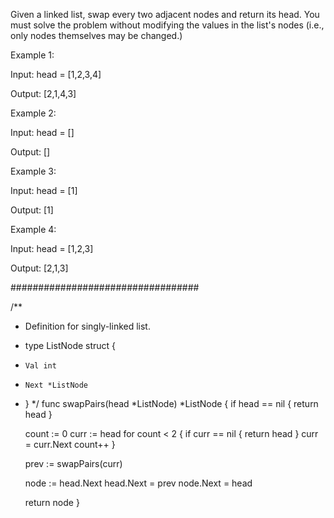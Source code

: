 Given a linked list, swap every two adjacent nodes and return its head. You must solve the problem without modifying the values in the list's nodes (i.e., only nodes themselves may be changed.)
 
Example 1:

Input: head = [1,2,3,4]

Output: [2,1,4,3]

Example 2:

Input: head = []

Output: []

Example 3:

Input: head = [1]

Output: [1]

Example 4:

Input: head = [1,2,3]

Output: [2,1,3]

##################################

/**
 * Definition for singly-linked list.
 * type ListNode struct {
 *     Val int
 *     Next *ListNode
 * }
 */
func swapPairs(head *ListNode) *ListNode {
    if head == nil {
        return head
    }
    
    count := 0
    curr := head
    for count < 2 {
        if curr == nil {
            return head
        }
        curr = curr.Next
        count++
    }

    prev := swapPairs(curr)

    node := head.Next
    head.Next = prev
    node.Next = head
    
    return node
}
